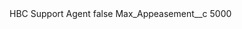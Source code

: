 <?xml version="1.0" encoding="UTF-8"?>
<CustomMetadata xmlns="http://soap.sforce.com/2006/04/metadata" xmlns:xsi="http://www.w3.org/2001/XMLSchema-instance" xmlns:xsd="http://www.w3.org/2001/XMLSchema">
    <label>HBC Support Agent</label>
    <protected>false</protected>
    <values>
        <field>Max_Appeasement__c</field>
        <value xsi:type="xsd:string">5000</value>
    </values>
</CustomMetadata>
